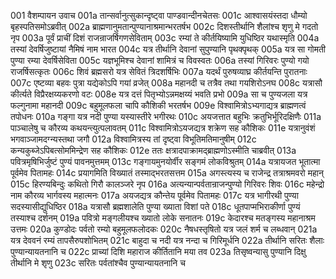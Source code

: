 001	वैशम्पायन उवाच
001a	तान्सर्वानुत्सुकान्दृष्ट्वा पाण्डवान्दीनचेतसः
001c	आश्वासयंस्तदा धौम्यो बृहस्पतिसमोऽब्रवीत्
002a	ब्राह्मणानुमतान्पुण्यानाश्रमान्भरतर्षभ
002c	दिशस्तीर्थानि शैलांश्च शृणु मे गदतो नृप
003a	पूर्वं प्राचीं दिशं राजन्राजर्षिगणसेविताम्
003c	रम्यां ते कीर्तयिष्यामि युधिष्ठिर यथास्मृति
004a	तस्यां देवर्षिजुष्टायां नैमिषं नाम भारत
004c	यत्र तीर्थानि देवानां सुपुण्यानि पृथक्पृथक्
005a	यत्र सा गोमती पुण्या रम्या देवर्षिसेविता
005c	यज्ञभूमिश्च देवानां शामित्रं च विवस्वतः
006a	तस्यां गिरिवरः पुण्यो गयो राजर्षिसत्कृतः
006c	शिवं ब्रह्मसरो यत्र सेवितं त्रिदशर्षिभिः
007a	यदर्थं पुरुषव्याघ्र कीर्तयन्ति पुरातनाः
007c	एष्टव्या बहवः पुत्रा यद्येकोऽपि गयां व्रजेत्
008a	महानदी च तत्रैव तथा गयशिरोऽनघ
008c	यत्रासौ कीर्त्यते विप्रैरक्षय्यकरणो वटः
008e	यत्र दत्तं पितृभ्योऽन्नमक्षय्यं भवति प्रभो
009a	सा च पुण्यजला यत्र फल्गुनामा महानदी
009c	बहुमूलफला चापि कौशिकी भरतर्षभ
009e	विश्वामित्रोऽभ्यगाद्यत्र ब्राह्मणत्वं तपोधनः
010a	गङ्गा यत्र नदी पुण्या यस्यास्तीरे भगीरथः
010c	अयजत्तात बहुभिः क्रतुभिर्भूरिदक्षिणैः
011a	पाञ्चालेषु च कौरव्य कथयन्त्युत्पलावतम्
011c	विश्वामित्रोऽयजद्यत्र शक्रेण सह कौशिकः
011e	यत्रानुवंशं भगवाञ्जामदग्न्यस्तथा जगौ
012a	विश्वामित्रस्य तां दृष्ट्वा विभूतिमतिमानुषीम्
012c	कन्यकुब्जेऽपिबत्सोममिन्द्रेण सह कौशिकः
012e	ततः क्षत्रादपाक्रामद्ब्राह्मणोऽस्मीति चाब्रवीत्
013a	पवित्रमृषिभिर्जुष्टं पुण्यं पावनमुत्तमम्
013c	गङ्गायमुनयोर्वीर सङ्गमं लोकविश्रुतम्
014a	यत्रायजत भूतात्मा पूर्वमेव पितामहः
014c	प्रयागमिति विख्यातं तस्माद्भरतसत्तम
015a	अगस्त्यस्य च राजेन्द्र तत्राश्रमवरो महान्
015c	हिरण्यबिन्दुः कथितो गिरौ कालञ्जरे नृप
016a	अत्यन्यान्पर्वतान्राजन्पुण्यो गिरिवरः शिवः
016c	महेन्द्रो नाम कौरव्य भार्गवस्य महात्मनः
017a	अयजद्यत्र कौन्तेय पूर्वमेव पितामहः
017c	यत्र भागीरथी पुण्या सदस्यासीद्युधिष्ठिर
018a	यत्रासौ ब्रह्मशालेति पुण्या ख्याता विशां पते
018c	धूतपाप्मभिराकीर्णा पुण्यं तस्याश्च दर्शनम्
019a	पवित्रो मङ्गलीयश्च ख्यातो लोके सनातनः
019c	केदारश्च मतङ्गस्य महानाश्रम उत्तमः
020a	कुण्डोदः पर्वतो रम्यो बहुमूलफलोदकः
020c	नैषधस्तृषितो यत्र जलं शर्म च लब्धवान्
021a	यत्र देववनं रम्यं तापसैरुपशोभितम्
021c	बाहुदा च नदी यत्र नन्दा च गिरिमूर्धनि
022a	तीर्थानि सरितः शैलाः पुण्यान्यायतनानि च
022c	प्राच्यां दिशि महाराज कीर्तितानि मया तव
023a	तिसृष्वन्यासु पुण्यानि दिक्षु तीर्थानि मे शृणु
023c	सरितः पर्वतांश्चैव पुण्यान्यायतनानि च
